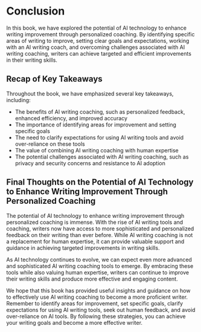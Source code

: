 # Conclusion

In this book, we have explored the potential of AI technology to enhance writing improvement through personalized coaching. By identifying specific areas of writing to improve, setting clear goals and expectations, working with an AI writing coach, and overcoming challenges associated with AI writing coaching, writers can achieve targeted and efficient improvements in their writing skills.

Recap of Key Takeaways
----------------------

Throughout the book, we have emphasized several key takeaways, including:

* The benefits of AI writing coaching, such as personalized feedback, enhanced efficiency, and improved accuracy
* The importance of identifying areas for improvement and setting specific goals
* The need to clarify expectations for using AI writing tools and avoid over-reliance on these tools
* The value of combining AI writing coaching with human expertise
* The potential challenges associated with AI writing coaching, such as privacy and security concerns and resistance to AI adoption

Final Thoughts on the Potential of AI Technology to Enhance Writing Improvement Through Personalized Coaching
-------------------------------------------------------------------------------------------------------------

The potential of AI technology to enhance writing improvement through personalized coaching is immense. With the rise of AI writing tools and coaching, writers now have access to more sophisticated and personalized feedback on their writing than ever before. While AI writing coaching is not a replacement for human expertise, it can provide valuable support and guidance in achieving targeted improvements in writing skills.

As AI technology continues to evolve, we can expect even more advanced and sophisticated AI writing coaching tools to emerge. By embracing these tools while also valuing human expertise, writers can continue to improve their writing skills and produce more effective and engaging content.

We hope that this book has provided useful insights and guidance on how to effectively use AI writing coaching to become a more proficient writer. Remember to identify areas for improvement, set specific goals, clarify expectations for using AI writing tools, seek out human feedback, and avoid over-reliance on AI tools. By following these strategies, you can achieve your writing goals and become a more effective writer.